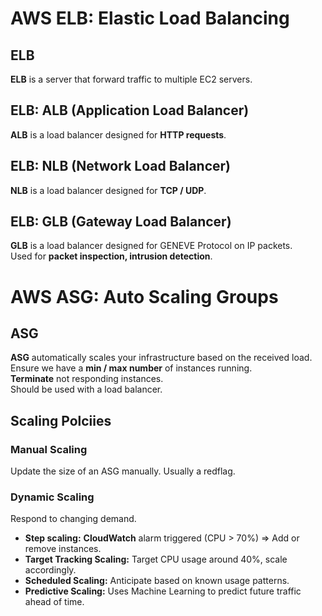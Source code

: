 # AWS ELB: Elastic Load Balancing

## ELB

**ELB** is a server that forward traffic to multiple EC2 servers.

## ELB: ALB (Application Load Balancer)

**ALB** is a load balancer designed for **HTTP requests**.

## ELB: NLB (Network Load Balancer)

**NLB** is a load balancer designed for **TCP / UDP**.

## ELB: GLB (Gateway Load Balancer)

**GLB** is a load balancer designed for GENEVE Protocol on IP packets.  
Used for **packet inspection, intrusion detection**.

# AWS ASG: Auto Scaling Groups

## ASG

**ASG** automatically scales your infrastructure based on the received load.  
Ensure we have a **min / max number** of instances running.  
**Terminate** not responding instances.  
Should be used with a load balancer.

## Scaling Polciies

### Manual Scaling

Update the size of an ASG manually. Usually a redflag.

### Dynamic Scaling

Respond to changing demand.  
- **Step scaling:** **CloudWatch** alarm triggered (CPU > 70%) => Add or remove instances.
- **Target Tracking Scaling:** Target CPU usage around 40%, scale accordingly.
- **Scheduled Scaling:** Anticipate based on known usage patterns.
- **Predictive Scaling:** Uses Machine Learning to predict future traffic ahead of time.

